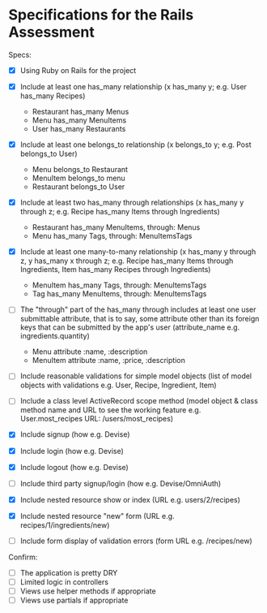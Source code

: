# Specifications for the Rails Assessment

Specs:
- [x] Using Ruby on Rails for the project
- [x] Include at least one has_many relationship (x has_many y; e.g. User has_many Recipes)
    * Restaurant has_many Menus
    * Menu has_many MenuItems
    * User has_many Restaurants

- [x] Include at least one belongs_to relationship (x belongs_to y; e.g. Post belongs_to User)
    * Menu belongs_to Restaurant
    * MenuItem belongs_to menu
    * Restaurant belongs_to User

- [x] Include at least two has_many through relationships (x has_many y through z; e.g. Recipe has_many Items through Ingredients)
    * Restaurant has_many MenuItems, through: Menus
    * Menu has_many Tags, through: MenuItemsTags

- [x] Include at least one many-to-many relationship (x has_many y through z, y has_many x through z; e.g. Recipe has_many Items through Ingredients, Item has_many Recipes through Ingredients)
    * MenuItem has_many Tags, through: MenuItemsTags
    * Tag has_many MenuItems, through: MenuItemsTags

- [ ] The "through" part of the has_many through includes at least one user submittable attribute, that is to say, some attribute other than its foreign keys that can be submitted by the app's user (attribute_name e.g. ingredients.quantity)
    * Menu attribute :name, :description
    * MenuItem attribute :name, :price, :description

- [ ] Include reasonable validations for simple model objects (list of model objects with validations e.g. User, Recipe, Ingredient, Item)
- [ ] Include a class level ActiveRecord scope method (model object & class method name and URL to see the working feature e.g. User.most_recipes URL: /users/most_recipes)
- [x] Include signup (how e.g. Devise)
- [x] Include login (how e.g. Devise)
- [x] Include logout (how e.g. Devise)
- [ ] Include third party signup/login (how e.g. Devise/OmniAuth)
- [x] Include nested resource show or index (URL e.g. users/2/recipes)
- [x] Include nested resource "new" form (URL e.g. recipes/1/ingredients/new)
- [ ] Include form display of validation errors (form URL e.g. /recipes/new)

Confirm:
- [ ] The application is pretty DRY
- [ ] Limited logic in controllers
- [ ] Views use helper methods if appropriate
- [ ] Views use partials if appropriate